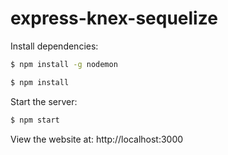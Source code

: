 express-knex-sequelize
========================

Install dependencies:

```bash
$ npm install -g nodemon
```

```bash
$ npm install
```

  Start the server:

```bash
$ npm start
```

View the website at: http://localhost:3000